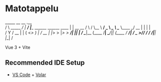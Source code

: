 # Matotappelu

   _____          __          __                              .__         
  /     \ _____ _/  |_  _____/  |______  ______ ______   ____ |  |  __ __ 
 /  \ /  \\__  \\   __\/  _ \   __\__  \ \____ \\____ \_/ __ \|  | |  |  \
/    Y    \/ __ \|  | (  <_> )  |  / __ \|  |_> >  |_> >  ___/|  |_|  |  /
\____|__  (____  /__|  \____/|__| (____  /   __/|   __/ \___  >____/____/ 
        \/     \/                      \/|__|   |__|        \/            

Vue 3 + Vite


## Recommended IDE Setup

- [VS Code](https://code.visualstudio.com/) + [Volar](https://marketplace.visualstudio.com/items?itemName=Vue.volar)
